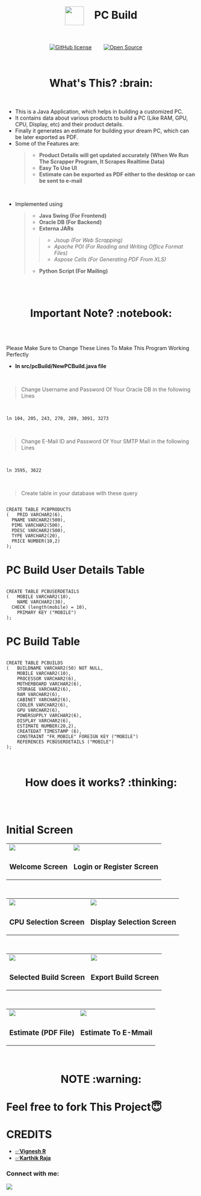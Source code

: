 <h1 align="center"><img align="center" src="https://user-images.githubusercontent.com/64122408/118642285-c8965580-b7f8-11eb-9838-b1780fbc7dbc.png" height=50px width=50px>&emsp;PC Build</h1>
<br/>

<div align="center">

[![GitHub license](https://img.shields.io/github/license/Naereen/StrapDown.js.svg)](https://github.com/codervignesh/PC-Build/blob/master/LICENSE)&emsp;&emsp;
[![Open Source](https://badges.frapsoft.com/os/v1/open-source.svg?v=103)](https://opensource.org/)&emsp;&emsp;

</div>
<br/>

<h1 align="center"><b>What's This? :brain:</b></h1>
<br/>

* This is a Java Application, which helps in building a customized PC.
* It contains data about various products to build a PC (Like RAM, GPU, CPU, Display, etc) and their product details.
* Finally it generates an estimate for building your dream PC, which can be later exported as PDF.
* Some of the Features are:
  > * **Product Details will get updated accurately (When We Run The Scrapper Program, It Scrapes Realtime Data)**
  > * **Easy To Use UI**
  > * **Estimate can be exported as PDF either to the desktop or can be sent to e-mail**
<br/>

* Implemented using
  > * **Java Swing (For Frontend)**
  > * **Oracle DB (For Backend)**
  > * **Externa JARs**
  > > * *Jsoup (For Web Scrapping)*
  > > * *Apache POI (For Reading and Writing Office Format Files)*
  > > * *Aspose Cells (For Generating PDF From XLS)*
  > * **Python Script (For Mailing)**
<br/>

<br/>

<h1 align="center"><b>Important Note? :notebook:</b></h1>

<br/>
<br/>

Please Make Sure to Change These Lines To Make This Program Working Perfectly

* **In src/pcBuild/NewPCBuild.java file**
<br/>

> Change Username and Password Of Your Oracle DB in the following Lines
<br/>

```
ln 104, 205, 243, 270, 289, 3091, 3273
```
<br/>

> Change E-Mail ID and Password Of Your SMTP Mail in the following Lines
<br/>

```
ln 3595, 3622
```
<br/>

> Create table in your database with these query
```

CREATE TABLE PCBPRODUCTS
(	PRID VARCHAR2(6), 
  PNAME VARCHAR2(500),
  PIMG VARCHAR2(500), 
  PDESC VARCHAR2(500), 
  TYPE VARCHAR2(20), 
  PRICE NUMBER(10,2)
);
```
# PC Build User Details Table

```

CREATE TABLE PCBUSERDETAILS
(	MOBILE VARCHAR2(10), 
	NAME VARCHAR2(30), 
  CHECK (length(mobile) = 10), 
	PRIMARY KEY ("MOBILE")
);

```

# PC Build Table

```

CREATE TABLE PCBUILDS
(	BUILDNAME VARCHAR2(50) NOT NULL, 
	MOBILE VARCHAR2(10), 
	PROCESSOR VARCHAR2(6), 
	MOTHERBOARD VARCHAR2(6), 
	STORAGE VARCHAR2(6), 
	RAM VARCHAR2(6), 
	CABINET VARCHAR2(6), 
	COOLER VARCHAR2(6), 
	GPU VARCHAR2(6), 
	POWERSUPPLY VARCHAR2(6), 
	DISPLAY VARCHAR2(6), 
	ESTIMATE NUMBER(20,2), 
	CREATEDAT TIMESTAMP (6), 
	CONSTRAINT "FK_MOBILE" FOREIGN KEY ("MOBILE")
	REFERENCES PCBUSERDETAILS ("MOBILE")
);

```
<br/>
<h1 align="center"><b>How does it works? :thinking:</b></h1>

<br/>
<br/>

# Initial Screen

<table>
<tr>
<td><img src="https://user-images.githubusercontent.com/64122408/118637206-2a53c100-b7f3-11eb-8ac1-9fc9d2fcf9f7.png"/></td>
<td><img src="https://user-images.githubusercontent.com/64122408/118637447-70a92000-b7f3-11eb-8038-7245fb4e5193.png"/></td>
</tr>
<tr>
  <td><h3>Welcome Screen</h3></td>
  <td><h3>Login or Register Screen</h3></td>
</tr>
</table>
<br/>

<table>
<tr>
<td><img src="https://user-images.githubusercontent.com/64122408/118637701-ba920600-b7f3-11eb-8d0e-dec7a603afb6.png"/></td>
<td><img src="https://user-images.githubusercontent.com/64122408/118637837-d72e3e00-b7f3-11eb-998e-c4f767387dff.png"/></td>
</tr>
<tr>
  <td><h3>CPU Selection Screen</h3></td>
  <td><h3>Display Selection Screen</h3></td>
</tr>
</table>
<br/>

<table>
<tr>
<td><img src="https://user-images.githubusercontent.com/64122408/118638117-21afba80-b7f4-11eb-8822-85d747943554.png"/></td>
<td><img src="https://user-images.githubusercontent.com/64122408/118638321-59b6fd80-b7f4-11eb-8233-4f216ea7b6ea.png"/></td>
</tr>
<tr>
  <td><h3>Selected Build Screen</h3></td>
  <td><h3>Export Build Screen</h3></td>
</tr>
</table>
<br/>

<table>
<tr>
<td><img src="https://user-images.githubusercontent.com/64122408/118638517-8ec35000-b7f4-11eb-9989-86ec65b59e6d.png"/></td>
<td><img src="https://user-images.githubusercontent.com/64122408/118638995-0db88880-b7f5-11eb-8473-c685c7ffae69.png"/></td>
</tr>
<tr>
  <td><h3>Estimate (PDF File)</h3></td>
  <td><h3>Estimate To E-Mmail</h3></td>
</tr>
</table>
<br/>

<h1 align="center"><b>NOTE :warning:</b></h1>


# Feel free to fork This Project😇


# CREDITS  
* <a href="https://github.com/codervignesh" target="blank">:white_check_mark:**Vignesh R**</a>  
* <a href="https://github.com/mr-anonymous-official" target="blank">:white_check_mark:**Karthik Raja**</a>  

<p align="left">  
<h3 align="left">Connect with me:</h3>  
<a href="https://instagram.com/vignesh_r_" target="blank"><img align="center" src="https://img.icons8.com/doodle/50/000000/instagram-new.png"/></a>  
</p>  
